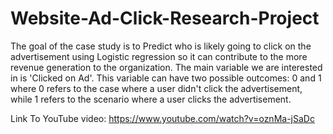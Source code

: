 # Website-Ad-Click-Research-Project
The goal of the case study is to Predict who is likely going to click on the advertisement using Logistic regression so it can contribute to the more revenue generation to the organization. The main variable we are interested in is 'Clicked on Ad'. This variable can have two possible outcomes: 0 and 1 where 0 refers to the case where a user didn't click the advertisement, while 1 refers to the scenario where a user clicks the advertisement.

Link To YouTube video:
https://www.youtube.com/watch?v=oznMa-jSaDc


